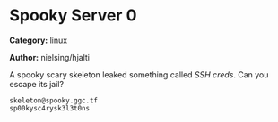 # Spooky Server 0
**Category:** linux

**Author:** nielsing/hjalti

A spooky scary skeleton leaked something called *SSH creds*. 
Can you escape its jail?

```
skeleton@spooky.ggc.tf
sp00kysc4rysk3l3t0ns
```
